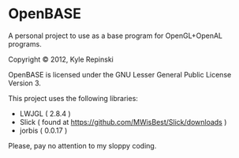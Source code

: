 ﻿OpenBASE
========

A personal project to use as a base program for OpenGL+OpenAL programs.

Copyright © 2012, Kyle Repinski

OpenBASE is licensed under the GNU Lesser General Public License Version 3.

This project uses the following libraries:
- LWJGL ( 2.8.4 )
- Slick ( found at https://github.com/MWisBest/Slick/downloads )
- jorbis ( 0.0.17 )


Please, pay no attention to my sloppy coding.